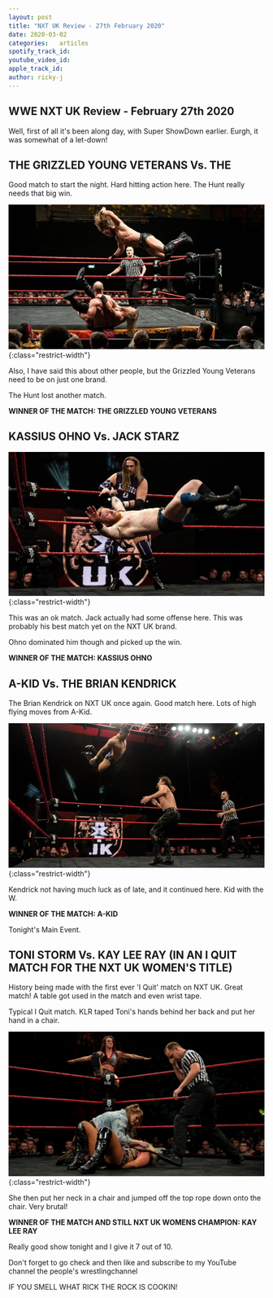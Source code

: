 ```yaml
---
layout: post
title: "NXT UK Review - 27th February 2020"
date: 2020-03-02
categories:   articles
spotify_track_id:
youtube_video_id:
apple_track_id:
author: ricky-j
---
```

## WWE NXT UK Review - February 27th 2020

Well, first of all it's been along day, with Super ShowDown earlier. Eurgh, it was somewhat of a let-down!

## THE GRIZZLED YOUNG VETERANS Vs. THE 

Good match to start the night. Hard hitting action here. The Hunt really needs that big win. 

![GYV](/assets/posts/2020-03-02/gyv-thehunt.jpg){:class="restrict-width"}

Also, I have said this about other people, but the Grizzled Young Veterans need to be on just one brand. 

The Hunt lost another match.

**WINNER OF THE MATCH: THE GRIZZLED YOUNG VETERANS** 

## KASSIUS OHNO Vs. JACK STARZ

![ohno](/assets/posts/2020-03-02/ohno.jpg){:class="restrict-width"}

This was an ok match. Jack actually had some offense here. This was probably his best match yet on the NXT UK brand. 

Ohno dominated him though and picked up the win.

**WINNER OF THE MATCH: KASSIUS OHNO**

## A-KID Vs. THE BRIAN KENDRICK 

The Brian Kendrick on NXT UK once again. Good match here. Lots of high flying moves from A-Kid. 

![a-kid](/assets/posts/2020-03-02/a-kid.jpg){:class="restrict-width"}

Kendrick not having much luck as of late, and it continued here. Kid with the W.

**WINNER OF THE MATCH: A-KID**

Tonight's Main Event.

## TONI STORM Vs. KAY LEE RAY (IN AN I QUIT MATCH FOR THE NXT UK WOMEN'S TITLE)

History being made with the first ever 'I Quit' match on NXT UK. Great match! A table got used in the match and even wrist tape. 

Typical I Quit match. KLR taped Toni's hands behind her back and put her hand in a chair. 

![KLR-toni](/assets/posts/2020-03-02/KLR-toni.jpg){:class="restrict-width"}

She then put her neck in a chair and jumped off the top rope down onto the chair. Very brutal!

**WINNER OF THE MATCH AND STILL NXT UK WOMENS CHAMPION: KAY LEE RAY**

Really good show tonight and I give it 7 out of 10.

Don't forget to go check and then like and subscribe to my YouTube channel the people's wrestlingchannel 

IF YOU SMELL WHAT RICK THE ROCK IS COOKIN!